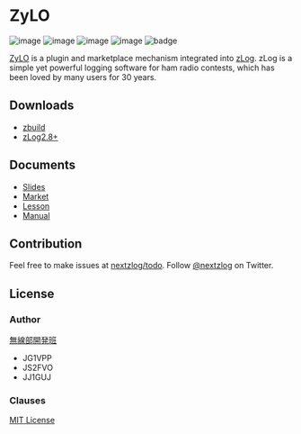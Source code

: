 ZyLO
====

![image](https://img.shields.io/badge/Go-1.17-red.svg)
![image](https://img.shields.io/badge/Rust-1.56-red.svg)
![image](https://img.shields.io/badge/Delphi-10.4-red.svg)
![image](https://img.shields.io/badge/license-MIT-darkblue.svg)
![badge](https://github.com/nextzlog/zylo/actions/workflows/build.yaml/badge.svg)

[ZyLO](https://zylo.pafelog.net) is a plugin and marketplace mechanism integrated into [zLog](http://zlog.org).
zLog is a simple yet powerful logging software for ham radio contests, which has been loved by many users for 30 years.

## Downloads

- [zbuild](https://github.com/nextzlog/zylo/releases/zbuild)
- [zLog2.8+](https://github.com/jr8ppg/zLog/releases/latest)

## Documents

- [Slides](https://pafelog.net/zylo.pdf)
- [Market](https://zylo.pafelog.net/market)
- [Lesson](https://zylo.pafelog.net/lesson)
- [Manual](https://zylo.pafelog.net/manual)

## Contribution

Feel free to make issues at [nextzlog/todo](https://github.com/nextzlog/todo).
Follow [@nextzlog](https://twitter.com/nextzlog) on Twitter.

## License

### Author

[無線部開発班](https://pafelog.net)

- JG1VPP
- JS2FVO
- JJ1GUJ

### Clauses

[MIT License](LICENSE)
